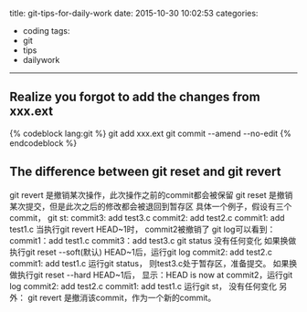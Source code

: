 title: git-tips-for-daily-work
date: 2015-10-30 10:02:53
categories:
- coding
tags:
- git
- tips
- dailywork
---

## Realize you forgot to add the changes from xxx.ext
{% codeblock lang:git %}
git add xxx.ext
git commit --amend --no-edit
{% endcodeblock %}

## The difference between git reset and git revert
git revert 是撤销某次操作，此次操作之前的commit都会被保留
git reset 是撤销某次提交，但是此次之后的修改都会被退回到暂存区
具体一个例子，假设有三个commit， git st:
commit3: add test3.c
commit2: add test2.c
commit1: add test1.c
当执行git revert HEAD~1时， commit2被撤销了
git log可以看到：
commit1：add test1.c
commit3：add test3.c
git status 没有任何变化
如果换做执行git reset --soft(默认) HEAD~1后，运行git log
commit2: add test2.c
commit1: add test1.c
运行git status， 则test3.c处于暂存区，准备提交。
如果换做执行git reset --hard HEAD~1后，
显示：HEAD is now at commit2，运行git log
commit2: add test2.c
commit1: add test1.c
运行git st， 没有任何变化
另外：
git revert <commit log string>是撤消该commit，作为一个新的commit。